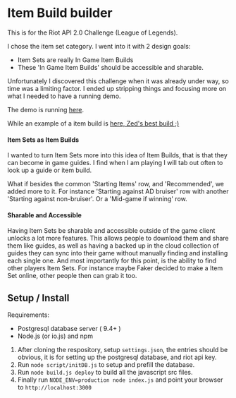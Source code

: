 # Item Build builder 

This is for the Riot API 2.0 Challenge (League of Legends). 

I chose the item set category. I went into it with 2 design goals:
- Item Sets are really In Game Item Builds
- These 'In Game Item Builds' should be accessible and sharable.

Unfortunately I discovered this challenge when it was already under way, so time was a limiting factor. I ended up stripping things and focusing more on what I needed to have a running demo.

The demo is running [here](http://league-asdf12.rhcloud.com/).

While an example of a item build is [here, Zed's best build ;)](http://league-asdf12.rhcloud.com/view/0fe96b79-46cd-45a8-ae95-90ad8fdfbae5)

#### Item Sets as Item Builds
I wanted to turn Item Sets more into this idea of Item Builds, that is that they can become in game guides. I find when I am playing I will tab out often to look up a guide or item build. 

What if besides the common 'Starting Items' row, and 'Recommended', we added more to it. For instance 'Starting against AD bruiser' row with another 'Starting against non-bruiser'. Or a 'Mid-game if winning' row.

#### Sharable and Accessible
Having Item Sets be sharable and accessible outside of the game client unlocks a lot more features. This allows people to download them and share them like guides, as well as having a backed up in the cloud collection of guides they can sync into their game without manually finding and installing each single one. And most importantly for this point, is the ability to find other players Item Sets. For instance maybe Faker decided to make a Item Set online, other people then can grab it too.

## Setup / Install
Requirements:
- Postgresql database server ( 9.4+ )
- Node.js (or io.js) and npm

1. After cloning the respository, setup `settings.json`, the entries should be obvious, it is for setting up the postgresql database, and riot api key.
2. Run `node script/initDB.js` to setup and prefill the database.
3. Run `node build.js deploy` to build all the javascript src files.
4. Finally run `NODE_ENV=production node index.js` and point your browser to `http://localhost:3000`